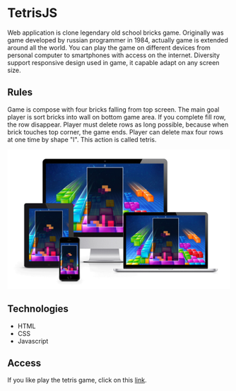 # TetrisJS
Web application is clone legendary old school bricks game. Originally was game developed by russian programmer in 1984, actually
game is extended around all the world. You can play the game on different devices from personal computer to smartphones with
access on the internet. Diversity support responsive design used in game, it capable adapt on any screen size.

## Rules
Game is compose with four bricks falling from top screen. The main goal player is sort bricks into wall on bottom game area.
If you complete fill row, the row disappear. Player must delete rows as long possible, because when brick touches top corner, 
the game ends. Player can delete max four rows at one time by shape "I". This action is called tetris.

<p align='center'>
<img src="tetrisResponsiveDesign.jpg"/>
</p>

## Technologies
* HTML
* CSS
* Javascript

## Access
If you like play the tetris game, click on this [link](http://jiricaga.cz/tetris).
